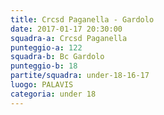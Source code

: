 ```yaml
---
title: Crcsd Paganella - Gardolo
date: 2017-01-17 20:30:00
squadra-a: Crcsd Paganella
punteggio-a: 122
squadra-b: Bc Gardolo
punteggio-b: 18
partite/squadra: under-18-16-17
luogo: PALAVIS
categoria: under 18
---
```

